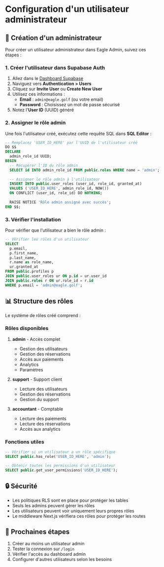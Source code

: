 # Configuration d'un utilisateur administrateur

## 🔐 Création d'un administrateur

Pour créer un utilisateur administrateur dans Eagle Admin, suivez ces étapes :

### 1. Créer l'utilisateur dans Supabase Auth

1. Allez dans le [Dashboard Supabase](https://supabase.com/dashboard/project/vrpsulmidpgxmkybgtwn)
2. Naviguez vers **Authentication > Users**
3. Cliquez sur **Invite User** ou **Create New User**
4. Utilisez ces informations :
   - **Email** : `admin@eagle.golf` (ou votre email)
   - **Password** : Choisissez un mot de passe sécurisé
5. Notez l'**User ID** (UUID) généré

### 2. Assigner le rôle admin

Une fois l'utilisateur créé, exécutez cette requête SQL dans **SQL Editor** :

```sql
-- Remplacez 'USER_ID_HERE' par l'UUID de l'utilisateur créé
DO $$
DECLARE
  admin_role_id UUID;
BEGIN
  -- Récupérer l'ID du rôle admin
  SELECT id INTO admin_role_id FROM public.roles WHERE name = 'admin';
  
  -- Assigner le rôle admin à l'utilisateur
  INSERT INTO public.user_roles (user_id, role_id, granted_at)
  VALUES ('USER_ID_HERE', admin_role_id, NOW())
  ON CONFLICT (user_id, role_id) DO NOTHING;
  
  RAISE NOTICE 'Rôle admin assigné avec succès';
END $$;
```

### 3. Vérifier l'installation

Pour vérifier que l'utilisateur a bien le rôle admin :

```sql
-- Vérifier les rôles d'un utilisateur
SELECT 
  p.email,
  p.first_name,
  p.last_name,
  r.name as role_name,
  ur.granted_at
FROM public.profiles p
JOIN public.user_roles ur ON p.id = ur.user_id
JOIN public.roles r ON ur.role_id = r.id
WHERE p.email = 'admin@eagle.golf';
```

## 📊 Structure des rôles

Le système de rôles créé comprend :

### Rôles disponibles

1. **admin** - Accès complet
   - Gestion des utilisateurs
   - Gestion des réservations
   - Accès aux paiements
   - Analytics
   - Paramètres

2. **support** - Support client
   - Lecture des utilisateurs
   - Gestion des réservations
   - Gestion du support

3. **accountant** - Comptable
   - Lecture des paiements
   - Lecture des réservations
   - Accès aux analytics

### Fonctions utiles

```sql
-- Vérifier si un utilisateur a un rôle spécifique
SELECT public.has_role('USER_ID_HERE', 'admin');

-- Obtenir toutes les permissions d'un utilisateur
SELECT public.get_user_permissions('USER_ID_HERE');
```

## 🔒 Sécurité

- Les politiques RLS sont en place pour protéger les tables
- Seuls les admins peuvent gérer les rôles
- Les utilisateurs peuvent voir uniquement leurs propres rôles
- Le middleware Next.js vérifiera ces rôles pour protéger les routes

## 🚀 Prochaines étapes

1. Créer au moins un utilisateur admin
2. Tester la connexion sur `/login`
3. Vérifier l'accès au dashboard admin
4. Configurer d'autres utilisateurs selon les besoins